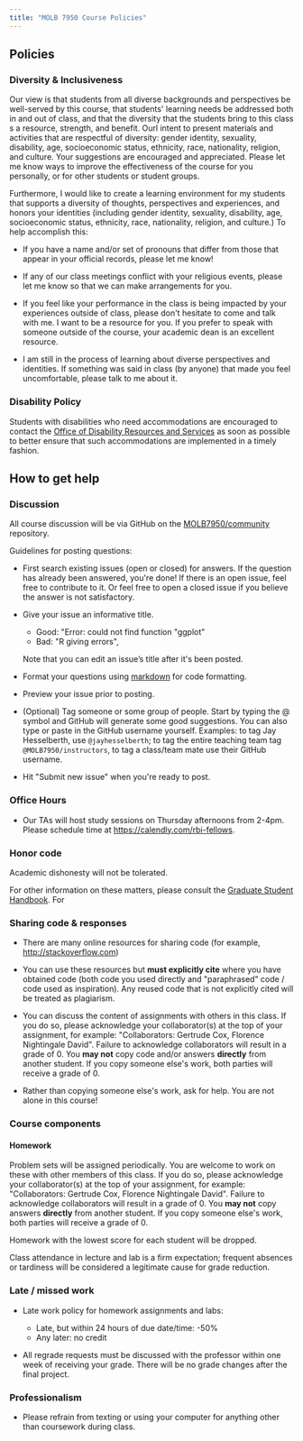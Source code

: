 ```yaml
---
title: "MOLB 7950 Course Policies"
---
```


## Policies

### Diversity & Inclusiveness

Our view is that students from all diverse backgrounds and perspectives be
well-served by this course, that students' learning needs be addressed both in
and out of class, and that the diversity that the students bring to this class
s a resource, strength, and benefit. Ourl intent to present
materials and activities that are respectful of diversity: gender identity,
sexuality, disability, age, socioeconomic status, ethnicity, race, nationality,
religion, and culture. Your suggestions are encouraged and appreciated. Please
let me know ways to improve the effectiveness of the course for you personally,
or for other students or student groups.

Furthermore, I would like to create a learning environment for my students that
supports a diversity of thoughts, perspectives and experiences, and honors your
identities (including gender identity, sexuality, disability, age, socioeconomic
status, ethnicity, race, nationality, religion, and culture.) To help accomplish
this:

- If you have a name and/or set of pronouns that differ from those that appear
in your official records, please let me know!

- If any of our class meetings conflict with your religious events, please let
me know so that we can make arrangements for you.

- If you feel like your performance in the class is being
impacted by your experiences outside of class, please don't hesitate to come and
talk with me. I want to be a resource for you. If you prefer to speak with
someone outside of the course, your academic dean is an excellent resource.

- I am still in the process of learning about diverse perspectives and identities.
If something was said in class (by anyone) that made you feel uncomfortable,
please talk to me about it.

### Disability Policy

Students with disabilities who need accommodations are encouraged to contact the
[Office of Disability Resources and
Services](http://www.ucdenver.edu/student-services/resources/disability-resources-services/CU%20ANSCHUTZ%20MEDICAL%20CAMPUS/Pages/default.aspx)
as soon as possible to better ensure that such accommodations are implemented in
a timely fashion.

## How to get help

### Discussion

All course discussion will be via GitHub on the
[MOLB7950/community](https://github.com/MOLB7950/community) repository.

Guidelines for posting questions:

* First search existing issues (open or closed) for answers. If the question has
already been answered, you're done! If there is an open issue, feel free to
contribute to it. Or feel free to open a closed issue if you believe the answer
is not satisfactory.

* Give your issue an informative title.

    * Good: "Error: could not find function "ggplot"
    * Bad: "R giving errors",
    
    Note that you can edit an issue’s title after it's been posted.
    
* Format your questions using [markdown](https://guides.github.com/features/mastering-markdown/) for code formatting. 

* Preview your issue prior to posting.

* (Optional) Tag someone or some group of people. Start by typing the @ symbol
and GitHub will generate some good suggestions. You can also type or paste in
the GitHub username yourself. Examples: to tag Jay Hesselberth, use
`@jayhesselberth`; to tag the entire teaching team tag `@MOLB7950/instructors`,
to tag a class/team mate use their GitHub username.

* Hit "Submit new issue" when you're ready to post.
 
### Office Hours 

* Our TAs will host study sessions on Thursday afternoons from 2-4pm. Please
schedule time at https://calendly.com/rbi-fellows.

### Honor code

Academic dishonesty will not be tolerated.

For other information on these matters, please consult the [Graduate Student Handbook](http://catalog.ucdenver.edu/mime/media/23/1141/Consolidated+Handbook.pdf). For

### Sharing code & responses

* There are many online resources for sharing code (for example, http://stackoverflow.com)

* You can use these resources but **must explicitly cite** where you have
obtained code (both code you used directly and "paraphrased" code / code used as
inspiration). Any reused code that is not explicitly cited will be treated as
plagiarism.

* You can discuss the content of assignments with others in this class. If
you do so, please acknowledge your collaborator(s) at the top of your
assignment, for example: "Collaborators: Gertrude Cox, Florence Nightingale
David". Failure to acknowledge collaborators will result in a grade of 0. You
**may not** copy code and/or answers **directly** from another student. If you
copy someone else's work, both parties will receive a grade of 0.

* Rather than copying someone else's work, ask for help. You are not alone in
this course!

### Course components

#### Homework

Problem sets will be assigned periodically.
You are welcome to work on these with other members
of this class. If you do so, please acknowledge your collaborator(s) at the top
of your assignment, for example: "Collaborators: Gertrude Cox, Florence
Nightingale David". Failure to acknowledge collaborators will result in a grade
of 0. You **may not** copy answers **directly** from another student. If you
copy someone else's work, both parties will receive a grade of 0.

Homework with the lowest score for each student will be dropped.

Class attendance in lecture and lab is a firm expectation; frequent absences or
tardiness will be considered a legitimate cause for grade reduction.

### Late / missed work

* Late work policy for homework assignments and labs:

    - Late, but within 24 hours of due date/time: -50%
    - Any later: no credit
    
* All regrade requests must be discussed with the professor within one week of
receiving your grade. There will be no grade changes after the final project.

### Professionalism

- Please refrain from texting or using your computer for anything other than
coursework during class.
